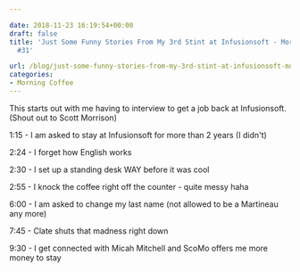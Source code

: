 ```yaml
---

date: 2018-11-23 16:19:54+00:00
draft: false
title: 'Just Some Funny Stories From My 3rd Stint at Infusionsoft - Morning Coffee
  #31'

url: /blog/just-some-funny-stories-from-my-3rd-stint-at-infusionsoft-morning-coffee-31
categories:
- Morning Coffee
---
```



 


This starts out with me having to interview to get a job back at Infusionsoft. (Shout out to Scott Morrison)

1:15 - I am asked to stay at Infusionsoft for more than 2 years (I didn't)

2:24 - I forget how English works

2:30 - I set up a standing desk WAY before it was cool

2:55 - I knock the coffee right off the counter - quite messy haha

6:00 - I am asked to change my last name (not allowed to be a Martineau any more)

7:45 - Clate shuts that madness right down

9:30 - I get connected with Micah Mitchell and ScoMo offers me more money to stay
